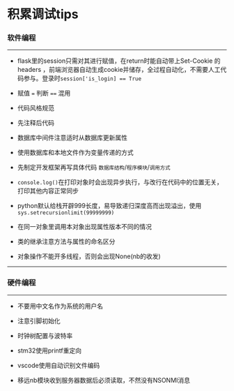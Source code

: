 # 积累调试tips

### 软件编程
---
* flask里的session只需对其进行赋值，在return时能自动带上Set-Cookie 的 headers ，前端浏览器自动生成cookie并储存，全过程自动化，不需要人工代码参与。登录时```session['is_login] == True```

* 赋值 `=` 判断 `==` 混用

* 代码风格规范

* 先注释后代码

* 数据库中间件注意适时从数据库更新属性

* 使用数据库和本地文件作为变量传递的方式  

* 先制定开发框架再写具体代码 `数据库结构`/`程序模块`/`调用方式`

* `console.log()`在打印对象时会出现异步执行，与改行在代码中的位置无关，打印其他内容正常同步

* python默认给栈开辟999长度，易导致递归深度高而出现溢出，使用`sys.setrecursionlimit(99999999)`

* 在同一对象里调用本对象出现属性版本不同的情况

* 类的继承注意方法与属性的命名区分

* 对象操作不能开多线程，否则会出现None(nb的收发)

---
### 硬件编程
---
* 不要用中文名作为系统的用户名

* 注意引脚初始化

* 时钟树配置与波特率

* stm32使用printf重定向

* vscode使用自动识别文件编码

* 移远nb模块收到服务器数据后必须读取，不然没有NSONMI消息